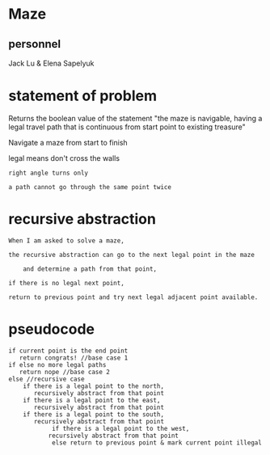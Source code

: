 # Maze

## personnel
Jack Lu & Elena Sapelyuk

# statement of problem
  Returns the boolean value of the statement "the maze is navigable, having a legal travel path 
  that is continuous from start point to existing treasure"

  Navigate a maze from start to finish 
  
  legal means 
	don't cross the walls

	right angle turns only

	a path cannot go through the same point twice 


# recursive abstraction

  	When I am asked to solve a maze,
  
	the recursive abstraction can go to the next legal point in the maze
  
        and determine a path from that point,

	if there is no legal next point,

	return to previous point and try next legal adjacent point available.

# pseudocode

	if current point is the end point
	   return congrats! //base case 1
	if else no more legal paths
	   return nope //base case 2
	else //recursive case
		if there is a legal point to the north,
		   recursively abstract from that point
 		if there is a legal point to the east,
	 	   recursively abstract from that point
 		if there is a legal point to the south,
	  	   recursively abstract from that point
               	if there is a legal point to the west,
	           recursively abstract from that point
             	else return to previous point & mark current point illegal
	
	

